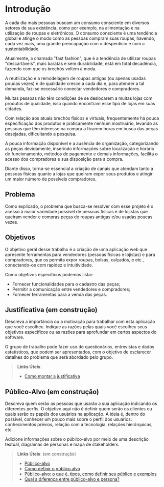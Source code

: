 # Introdução

A cada dia mais pessoas buscam um consumo consciente em diversos setores de sua existência, como por exemplo, na alimentação e na utilização de roupas e eletrônicos.
O consumo consciente é uma tendência global e atinge o modo como as pessoas compram suas roupas, havendo, cada vez mais, uma grande preocupação com o desperdício e com a sustentabilidade.

Atualmente, a chamada "fast fashion", que é a tendência de utilizar roupas "descartáveis", mais baratas e sem durabilidade, está em total decadência, fazendo com que os brechós voltem à moda.

A reutilização e a remodelagem de roupas antigas (ou apenas usadas poucas vezes) e de qualidade cresce a cada dia e, para atender a tal demanda, faz-se necessário conectar vendedores e compradores.

Muitas pessoas não têm condições de se deslocarem a muitas lojas com produtos de qualidade, isso quando encontram esse tipo de lojas em suas cidades. 

Com relação aos atuais brechós físicos e virtuais, frequentemente há pouca especificação dos produtos e praticamente nenhum mostruário, levando as pessoas que têm interesse na compra a ficarem horas em busca das peças desejadas, dificultando a pesquisa.

A pouca informação disponível e a ausência de organização, categorizando as peças devidamente, inserindo informações sobre localização e horário de funcionamento, métodos de pagamento e demais informações, facilita o acesso dos compradores e sua disposição para a compra.

Diante disso, torna-se essencial a criação de canais que atendam tanto a pessoas físicas quanto a lojas que queiram expor seus produtos e atingir um maior número de possíveis compradores.




## Problema

Como explicado, o problema que busca-se resolver com esse projeto é o acesso à maior variedade possível de pessoas físicas e de lojistas que queiram vender e compras peças de roupas antigas e/ou usadas poucas vezes.



## Objetivos

O objetivo geral desse trabalho é a criação de uma aplicação web que apresente ferramentas para vendedores (pessoas físicas e lojistas) e para compradores, que os permita expor roupas, bolsas, calçados, e etc., conectando-os com rapidez e intuitividade.

Como objetivos específicos podemos listar:
- Fornecer funcionalidades para o cadastro das peças;
- Permitir a comunicação entre vendedores e compradores;
- Fornecer ferramentas para a venda das peças.









## Justificativa (em construção)

Descreva a importância ou a motivação para trabalhar com esta aplicação que você escolheu. Indique as razões pelas quais você escolheu seus objetivos específicos ou as razões para aprofundar em certos aspectos do software.

O grupo de trabalho pode fazer uso de questionários, entrevistas e dados estatísticos, que podem ser apresentados, com o objetivo de esclarecer detalhes do problema que será abordado pelo grupo.

> **Links Úteis**:
> - [Como montar a justificativa](https://guiadamonografia.com.br/como-montar-justificativa-do-tcc/)

## Público-Alvo (em construção)

Descreva quem serão as pessoas que usarão a sua aplicação indicando os diferentes perfis. O objetivo aqui não é definir quem serão os clientes ou quais serão os papéis dos usuários na aplicação. A ideia é, dentro do possível, conhecer um pouco mais sobre o perfil dos usuários: conhecimentos prévios, relação com a tecnologia, relações
hierárquicas, etc.

Adicione informações sobre o público-alvo por meio de uma descrição textual, diagramas de personas e mapa de stakeholders.

> **Links Úteis**: (em construção)
> - [Público-alvo](https://blog.hotmart.com/pt-br/publico-alvo/)
> - [Como definir o público alvo](https://exame.com/pme/5-dicas-essenciais-para-definir-o-publico-alvo-do-seu-negocio/)
> - [Público-alvo: o que é, tipos, como definir seu público e exemplos](https://klickpages.com.br/blog/publico-alvo-o-que-e/)
> - [Qual a diferença entre público-alvo e persona?](https://rockcontent.com/blog/diferenca-publico-alvo-e-persona/)
